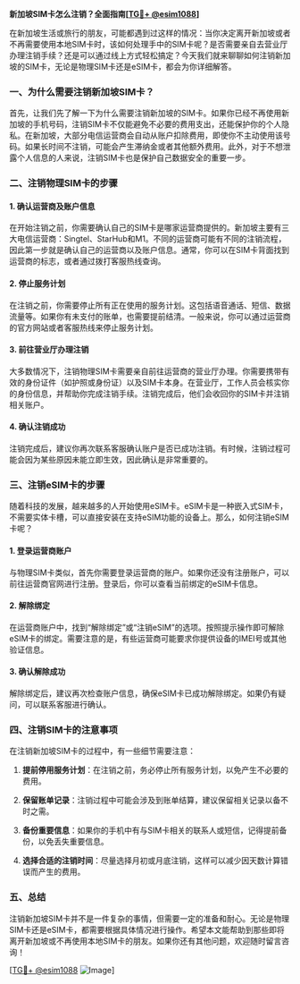 **新加坡SIM卡怎么注销？全面指南[[TG💪+ @esim1088](https://t.me/s/esim1088)]**

在新加坡生活或旅行的朋友，可能都遇到过这样的情况：当你决定离开新加坡或者不再需要使用本地SIM卡时，该如何处理手中的SIM卡呢？是否需要亲自去营业厅办理注销手续？还是可以通过线上方式轻松搞定？今天我们就来聊聊如何注销新加坡的SIM卡，无论是物理SIM卡还是eSIM卡，都会为你详细解答。

### 一、为什么需要注销新加坡SIM卡？

首先，让我们先了解一下为什么需要注销新加坡的SIM卡。如果你已经不再使用新加坡的手机号码，注销SIM卡不仅能避免不必要的费用支出，还能保护你的个人隐私。在新加坡，大部分电信运营商会自动从账户扣除费用，即使你不主动使用该号码。如果长时间不注销，可能会产生滞纳金或者其他额外费用。此外，对于不想泄露个人信息的人来说，注销SIM卡也是保护自己数据安全的重要一步。

### 二、注销物理SIM卡的步骤

#### 1. 确认运营商及账户信息

在开始注销之前，你需要确认自己的SIM卡是哪家运营商提供的。新加坡主要有三大电信运营商：Singtel、StarHub和M1。不同的运营商可能有不同的注销流程，因此第一步就是确认自己的运营商以及账户信息。通常，你可以在SIM卡背面找到运营商的标志，或者通过拨打客服热线查询。

#### 2. 停止服务计划

在注销之前，你需要停止所有正在使用的服务计划。这包括语音通话、短信、数据流量等。如果你有未支付的账单，也需要提前结清。一般来说，你可以通过运营商的官方网站或者客服热线来停止服务计划。

#### 3. 前往营业厅办理注销

大多数情况下，注销物理SIM卡需要亲自前往运营商的营业厅办理。你需要携带有效的身份证件（如护照或身份证）以及SIM卡本身。在营业厅，工作人员会核实你的身份信息，并帮助你完成注销手续。注销完成后，他们会收回你的SIM卡并注销相关账户。

#### 4. 确认注销成功

注销完成后，建议你再次联系客服确认账户是否已成功注销。有时候，注销过程可能会因为某些原因未能立即生效，因此确认是非常重要的。

### 三、注销eSIM卡的步骤

随着科技的发展，越来越多的人开始使用eSIM卡。eSIM卡是一种嵌入式SIM卡，不需要实体卡槽，可以直接安装在支持eSIM功能的设备上。那么，如何注销eSIM卡呢？

#### 1. 登录运营商账户

与物理SIM卡类似，首先你需要登录运营商的账户。如果你还没有注册账户，可以前往运营商官网进行注册。登录后，你可以查看当前绑定的eSIM卡信息。

#### 2. 解除绑定

在运营商账户中，找到“解除绑定”或“注销eSIM”的选项。按照提示操作即可解除eSIM卡的绑定。需要注意的是，有些运营商可能要求你提供设备的IMEI号或其他验证信息。

#### 3. 确认解除成功

解除绑定后，建议再次检查账户信息，确保eSIM卡已成功解除绑定。如果仍有疑问，可以联系客服进行确认。

### 四、注销SIM卡的注意事项

在注销新加坡SIM卡的过程中，有一些细节需要注意：

1. **提前停用服务计划**：在注销之前，务必停止所有服务计划，以免产生不必要的费用。
   
2. **保留账单记录**：注销过程中可能会涉及到账单结算，建议保留相关记录以备不时之需。

3. **备份重要信息**：如果你的手机中有与SIM卡相关的联系人或短信，记得提前备份，以免丢失重要信息。

4. **选择合适的注销时间**：尽量选择月初或月底注销，这样可以减少因天数计算错误而产生的费用。

### 五、总结

注销新加坡SIM卡并不是一件复杂的事情，但需要一定的准备和耐心。无论是物理SIM卡还是eSIM卡，都需要根据具体情况进行操作。希望本文能帮助到那些即将离开新加坡或不再使用本地SIM卡的朋友。如果你还有其他问题，欢迎随时留言咨询！

[[TG💪+ @esim1088](https://t.me/s/esim1088) ![Image](https://i.postimg.cc/4NQfJmqS/Snipaste-2025-05-13-00-14-12.png)]